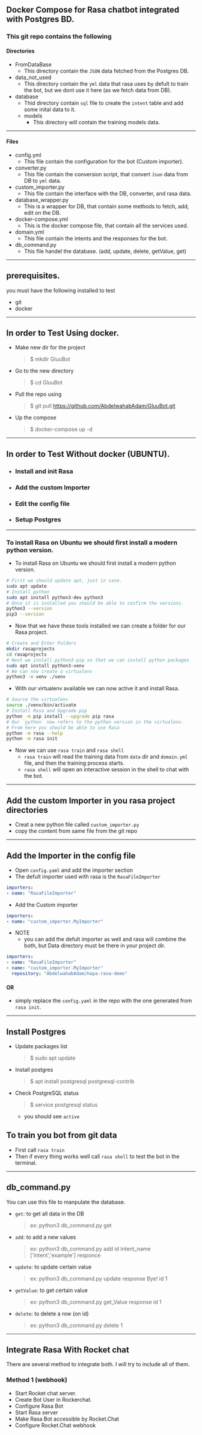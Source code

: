 ## Docker Compose for Rasa chatbot integrated with Postgres BD.

### This git repo contains the following
#### Directories
- FromDataBase
  - This directory contain the `JSON` data fetched from the Postgres DB.
- data_not_used
  - This directory contain the `yml` data that rasa uses by defult to train the bot, but we dont use it here (as we fetch data from DB).
- database
  - Thid directory contain `sql` file to create the `intent` table and add some inital data to it.
  - models
    - This directory will contain the training models data.
----------------
#### Files
- config.yml
  - This file contain the configuration for the bot (Custom importer).
- converter.py
  - This file contain the conversion script, that convert `Json` data from DB to `yml` data.
- custom_importer.py
  - This file contain the interface with the DB, converter, and rasa data.
- database_wrapper.py
  - This is a wrapper for DB, that contain some methods to fetch, add, edit on the DB.
- docker-compose.yml
  - This is the docker compose file, that contain all the services used.
- domain.yml
  - This file contain the intents and the responses for the bot.
- db_command.py
  - This file handel the database. (add, update, delete, getValue, get)
----------------
## prerequisites.
you must have the following installed to test
- git
- docker
----------------
## In order to Test Using docker.
- Make new dir for the project
  >$ mkdir GluuBot
- Go to the new directory
  >$ cd  GluuBot
- Pull the repo using 
  >$ git pull https://github.com/AbdelwahabAdam/GluuBot.git
- Up the compose
  >$ docker-compose up -d
----------------
## In order to Test Without docker (UBUNTU).

- ### Install and init Rasa 
- ### Add the custom Importer 
- ### Edit the config file
- ### Setup Postgres
----------------

### To install Rasa on Ubuntu we should first install a modern python version.

- To install Rasa on Ubuntu we should first install a modern python version.


```sh
# First we should update apt, just in case.
sudo apt update
# Install python
sudo apt install python3-dev python3
# Once it is installed you should be able to confirm the versions.
python3 --version 
pip3 --version
```

- Now that we have these tools installed we can create a folder for our Rasa project.


```sh
# Create and Enter Folders
mkdir rasaprojects 
cd rasaprojects
# Next we install python3-pip so that we can install python packages
sudo apt install python3-venv
# We can now create a virtualenv 
python3 -m venv ./venv
```

- With our virtualenv available we can now active it and install Rasa.

```sh
# Source the virtualenv
source ./venv/bin/activate
# Install Rasa and Upgrade pip 
python -m pip install --upgrade pip rasa
# Our `python` now refers to the python version in the virtualenv.
# From here you should be able to use Rasa
python -m rasa --help
python -m rasa init
```

- Now we can use `rasa train` and `rasa shell`
  - `rasa train` will read the training data from `data` dir and `domain.yml` file, and then the training process starts.
  - `rasa shell` will open an interactive session in the shell to chat with the bot.
---------------
## Add the custom Importer in you rasa project directories
- Creat a new python file called `custom_importer.py`
- copy the content from same file from the git repo

---------------

## Add the Importer in the config file

- Open `config.yaml` and add the importer section
- The defult importer used with rasa is the `RasaFileImporter`

```yaml
importers:
- name: "RasaFileImporter"
```

- Add the Custom importer 

```yaml
importers:
- name: "custom_importer.MyImporter"
```

* NOTE
    - you can add the defult importer as well and rasa will combine the both, but Data directory must be there in your project dir.

```yaml
importers:
- name: "RasaFileImporter"
- name: "custom_importer.MyImporter"
  repository: "AbdelwahabAdam/hopa-rasa-demo"
```

#### OR
- simply replace the `config.yaml` in the repo with the one generated from `rasa init`.

-------
## Install Postgres

- Update packages list
  >$ sudo apt update
- Install postgres
  >$ apt install postgresql postgresql-contrib
- Check PostgreSQL status
  >$ service postgresql status
  - you should see `active`
  
## To train you bot from git data
- First call `rasa train`
- Then if every thing works well call `rasa shell` to test the bot in the terminal.

------

## db_command.py

You can use this file to manpulate the database.
- `get`: to get all data in the DB
  > ex: python3 db_command.py get
- `add`: to add a new values
  > ex: python3 db_command.py add id intent_name ['intent','example'] responce
- `update`: to update certain value
  > ex: python3 db_command.py update response Bye! id 1
- `getValue`: to get certain value
  > ex: python3 db_command.py get_Value response id 1
- `delete`: to delete a row (on id)
  > ex: python3 db_command.py delete 1

------
## Integrate Rasa With Rocket chat

There are several method to integrate both.
I will try to include all of them.

### Method 1 (webhook)
- Start Rocket chat server.
- Create Bot User in Rockerchat.
- Configure Rasa Bot
- Start Rasa server
- Make Rasa Bot accessible by Rocket.Chat
- Configure Rocket.Chat webhook


